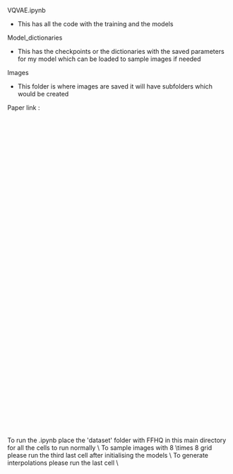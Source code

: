VQVAE.ipynb
- This has all the code with the training and the models

Model_dictionaries
- This has the checkpoints or the dictionaries with the saved parameters for my model which can be loaded to sample images if needed

Images
- This folder is where images are saved it will have subfolders which would be created

Paper link :
<object src="https://github.com/kkap250901/Image-generative-models-VQGAN/blob/main/ccbd24-paper.pdf" type="application/pdf" title="SamplePdf" width="500" height="720">
    <a href="https://github.com/kkap250901/Image-generative-models-VQGAN/blob/main/ccbd24-paper.pdf">VQGAN-transformer</a> 
</object>

To run the .ipynb place the 'dataset' folder with FFHQ in this main directory for all the cells to run normally \\
To sample images with 8 \times 8 grid please run the third last cell after initialising the models \\
To generate interpolations please run the last cell \\

